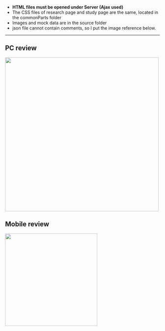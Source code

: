 - **HTML files must be opened under Server (Ajax used)**
- The CSS files of research page and study page are the same, located in the commonParts folder
- Images and mock data are in the source folder
- json file cannot contain comments, so I put the image reference below.

----
PC review 
---
<img src = "https://github.com/Ellie-Y/Website-Cousework/blob/master/PC-sample.gif" width="500px" />

Mobile review
---
<img src = "https://github.com/Ellie-Y/Website-Cousework/blob/master/Mobile-sample.gif" width="300px" />

